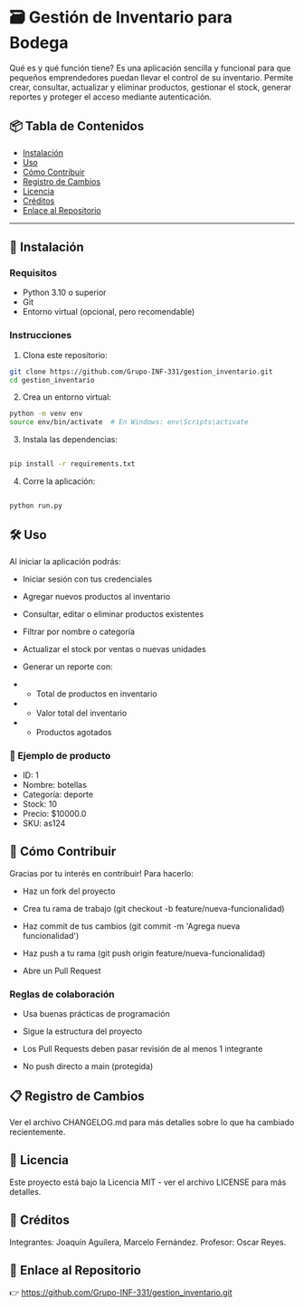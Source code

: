 # 🗃️ Gestión de Inventario para Bodega

Qué es y qué función tiene? Es una aplicación sencilla y funcional para que pequeños emprendedores puedan llevar el control de su inventario. Permite crear, consultar, actualizar y eliminar productos, gestionar el stock, generar reportes y proteger el acceso mediante autenticación.

## 📦 Tabla de Contenidos

- [Instalación](#instalación)
- [Uso](#uso)
- [Cómo Contribuir](#cómo-contribuir)
- [Registro de Cambios](#registro-de-cambios)
- [Licencia](#licencia)
- [Créditos](#créditos)
- [Enlace al Repositorio](#enlace-al-repositorio)

---

## 🚀 Instalación

### Requisitos

- Python 3.10 o superior
- Git
- Entorno virtual (opcional, pero recomendable)

### Instrucciones

1. Clona este repositorio:

```bash
git clone https://github.com/Grupo-INF-331/gestion_inventario.git
cd gestion_inventario

```

2. Crea un entorno virtual:

```bash
python -m venv env
source env/bin/activate  # En Windows: env\Scripts\activate
```

3. Instala las dependencias:

```bash

pip install -r requirements.txt

```

4. Corre la aplicación:

```bash

python run.py

```

## 🛠️ Uso
Al iniciar la aplicación podrás:

- Iniciar sesión con tus credenciales

- Agregar nuevos productos al inventario

- Consultar, editar o eliminar productos existentes

- Filtrar por nombre o categoría

- Actualizar el stock por ventas o nuevas unidades

- Generar un reporte con:

- - Total de productos en inventario

- - Valor total del inventario

- - Productos agotados

### 📝 Ejemplo de producto
- ID: 1
- Nombre: botellas
- Categoría: deporte
- Stock: 10
- Precio: $10000.0
- SKU: as124

## 🤝 Cómo Contribuir
Gracias por tu interés en contribuir! Para hacerlo:

- Haz un fork del proyecto

- Crea tu rama de trabajo (git checkout -b feature/nueva-funcionalidad)

- Haz commit de tus cambios (git commit -m 'Agrega nueva funcionalidad')

- Haz push a tu rama (git push origin feature/nueva-funcionalidad)

- Abre un Pull Request

### Reglas de colaboración
- Usa buenas prácticas de programación

- Sigue la estructura del proyecto

- Los Pull Requests deben pasar revisión de al menos 1 integrante

- No push directo a main (protegida)

## 📋 Registro de Cambios
Ver el archivo CHANGELOG.md para más detalles sobre lo que ha cambiado recientemente.

## 📄 Licencia
Este proyecto está bajo la Licencia MIT - ver el archivo LICENSE para más detalles.

## 👥 Créditos
Integrantes: Joaquín Aguilera, Marcelo Fernández.
Profesor: Oscar Reyes.

## 🔗 Enlace al Repositorio
👉 https://github.com/Grupo-INF-331/gestion_inventario.git
